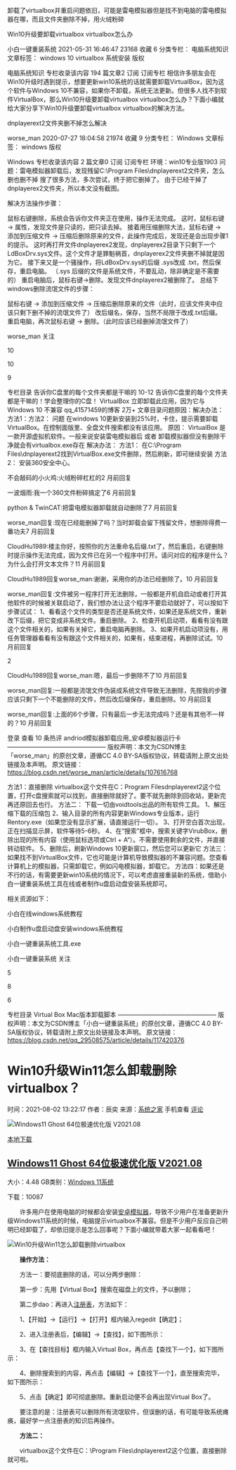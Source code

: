 卸载了virtualbox并重启问题依旧，可能是雷电模拟器但是找不到电脑的雷电模拟器在哪，而且文件夹删除不掉，用火绒粉碎

Win10升级要卸载virtualbox virtualbox怎么办

小白一键重装系统 2021-05-31 16:46:47  23168  收藏 6
分类专栏： 电脑系统知识 文章标签： windows 10 virtualbox 系统安装
版权

电脑系统知识
专栏收录该内容
194 篇文章2 订阅
订阅专栏
相信许多朋友会在Win10升级时遇到提示，想要更新win10系统的话就需要卸载VirtualBox，因为这个软件与Windows 10不兼容，如果你不卸载，系统无法更新。但很多人找不到软件VirtualBox，那么Win10升级要卸载virtualbox virtualbox怎么办？下面小编就给大家分享下Win10升级要卸载virtualbox virtualbox的解决方法。



dnplayerext2文件夹删不掉怎么解决

worse_man 2020-07-27 18:04:58  21974  收藏 9
分类专栏： Windows 文章标签： windows
版权

Windows
专栏收录该内容
2 篇文章0 订阅
订阅专栏
环境：win10专业版1903
问题：雷电模拟器卸载后，发现残留C:\Program Files\dnplayerext2文件夹，怎么删也删不掉
搜了很多方法，多次尝试，终于把它删掉了。
由于已经干掉了dnplayerex2文件夹，所以本文没有截图。

解决方法操作步骤：

鼠标右键删除，系统会告诉你文件夹正在使用，操作无法完成。
这时，鼠标右键 -> 属性，发现文件是只读的，把只读去掉。
接着用压缩删除大法，鼠标右键 -> 添加到压缩文件 -> 压缩后删除原来的文件，此操作完成后，发现还是会出现步骤1的提示。
这时再打开文件dnplayerex2发现，dnplayerex2目录下只剩下一个LdBoxDrv.sys文件。这个文件才是罪魁祸首，dnplayerex2文件夹删不掉就是因为它。
接下来又是一个骚操作，将LdBoxDrv.sys的后缀 .sys改成 .txt，然后保存，重启电脑。 （.sys 后缀的文件是系统文件，不要乱动，除非确定是不需要的）
重启电脑后，鼠标右键->删除。发现文件dnplayerex2被删除了。
总结下windows删除流氓文件的步骤：

鼠标右键 -> 添加到压缩文件 -> 压缩后删除原来的文件（此时，应该文件夹中应该只剩下删不掉的流氓文件了）
改后缀名，保存，当然不局限于改成.txt后缀。
重启电脑，再次鼠标右键 -> 删除。（此时应该已经删掉流氓文件了）

worse_man
关注

10

10

9


专栏目录
告诉你C盘里的每个文件夹都是干嘛的
10-12
告诉你C盘里的每个文件夹都是干嘛的！学会整理你的C盘！
VirtualBox 立即卸载此应用，因为它与Windows 10 不兼容
qq_41571459的博客
 2万+
文章目录问题原因：解决办法：方法1：方法2： 问题 在windows 10更新安装到25%时，卡住，提示需要卸载VirtualBox。在控制面版里、全盘文件搜索都没有该应用。 原因： VirtualBox 是一款开源虚拟机软件。一般来说安装雷电模拟器后 或者 卸载模拟器但没有删除干净就会有virtualbox.exe存在 解决办法： 方法1： 在C:\Program Files\dnplayerext2找到VirtualBox.exe文件删除，然后刷新，即可继续安装 方法2： 安装360安全中心。



不会敲码的小火鸡:火绒粉碎杠杠的2 月前回复


一波烟雨:我一个360文件粉碎搞定了6 月前回复


python & TwinCAT:把雷电模拟器卸载就自动删除了7 月前回复


worse_man回复:现在已经能删掉了吗？当时卸载会留下残留文件，想删除得费一番功夫7 月前回复


CloudHu1989:楼主你好，按照你的方法重命名后缀.txt了，然后重启，右键删除时提示操作无法完成，因为文件已在另一个程序中打开。请问对应的程序是什么？为什么会打开文本文件？11 月前回复


CloudHu1989回复worse_man:谢谢，采用你的办法已经删除了。10 月前回复


worse_man回复:文件被另一程序打开无法删除，一般都是开机自启动或者打开其他软件的时候被关联启动了，我们想办法让这个程序不要启动就好了，可以按如下步骤试试： 1、看看这个文件的类型是否还是系统文件，如果还是系统文件，重新改下后缀，把它变成非系统文件。重启删除。 2、检查开机启动项，看看有没有跟这个文件相关的，如果有关掉它，重启电脑再删除。 3、如果开机启动项没有，用任务管理器看看有没有跟这个文件相关的，如果有，结束进程，再删除试试。10 月前回复

2

CloudHu1989回复worse_man:嗯，最后一步删除不了10 月前回复


worse_man回复:一般都是流氓文件伪装成系统文件导致无法删除，先按我的步骤应该只剩下一个不能删除的文件，然后改后缀保存，重启删除。10 月前回复


worse_man回复:上面的6个步骤，只有最后一步无法完成吗？还是有其他不一样的？10 月前回复

登录 查看 10 条热评
andriod模拟器卸载应用_安卓模拟器运行卡
————————————————
版权声明：本文为CSDN博主「worse_man」的原创文章，遵循CC 4.0 BY-SA版权协议，转载请附上原文出处链接及本声明。
原文链接：https://blog.csdn.net/worse_man/article/details/107616768

方法1：直接删除
virtualbox这个文件在C：Program Filesdnplayerext2这个位置，打开c盘搜索就可以找到，直接删除就好了。要不就先删除到回收站，更新完再还原回去也行。
方法二：
下载一切由voidtools出品的所有软件工具。
1、解压缩下载的压缩包
2、输入目录的所有内容更新Windows专业版本，运行Rentory.exe（如果您没有显示扩展，请直接运行一切）。
3、打开空白首次出现，正在扫描显示屏，软件等待5-6秒。
4、在“搜索”框中，搜索关键字VirubBox，删除出现的所有内容（使用鼠标选项或Ctrl + A“）。不需要使用剩余的文件，并直接转动软件。
5、删除后，刷新Windows 10更新窗口，然后您可以更新它
方法三：
如果找不到VirtualBox文件，它也可能是计算机导致模拟器的不兼容问题。您查看计算机上的模拟器，只需卸载它，例如闪电模拟器，卸载它。
方法四：如果还是不行的话，有需要更新win10系统的情况下，可以考虑直接重装新的系统，借助小白一键重装系统工具在线或者制作u盘启动盘安装系统即可。


相关资源如下：

小白在线windows系统教程

小白制作u盘启动盘安装windows系统教程

小白一键重装系统工具.exe


小白一键重装系统
关注

5

8

6

专栏目录
Virtual Box Mac版本卸载脚本
————————————————
版权声明：本文为CSDN博主「小白一键重装系统」的原创文章，遵循CC 4.0 BY-SA版权协议，转载请附上原文出处链接及本声明。
原文链接：https://blog.csdn.net/qq_29508575/article/details/117420376

# Win10升级Win11怎么卸载删除virtualbox？

时间：2021-08-02 13:22:17 作者：辰奕 来源：[系统之家](http://www.xitongzhijia.net/) 手机查看 [评论](http://www.xitongzhijia.net/xtjc/20210802/220153.html#mark)

![Windows11 Ghost 64位极速优化版 V2021.08](http://img5.xitongzhijia.net/allimg/210730/118-210I01036460.png)

[本地下载](http://win10.xiaoguaniu.com/TY/G_WIN11_X64_Q8_2021C.iso)

## [Windows11 Ghost 64位极速优化版 V2021.08](http://www.xitongzhijia.net/win11/219897.html)

大小：4.48 GB类别：[Windows 11系统](http://www.xitongzhijia.net/win11)

下载：10087

　　许多用户在使用电脑的时候都会安装[安卓模拟器](http://www.xitongzhijia.net/zt/anzhuomoni/)，导致不少用户在准备更新升级Windows11系统的时候，电脑提示virtualbox不兼容。但是不少用户反应自己明明已经卸载了，却依旧提示是怎么回事呢？下面小编就带着大家一起看看吧！



![Win10升级Win11怎么卸载删除virtualbox](http://www.xitongzhijia.net/uploads/allimg/210802/119-210P2133352.png)



　　**操作方法：**

　　方法一：要彻底删除的话，可以分两步删除：

　　第一步：先用【Virtual Box】搜索在磁盘上的文件，予以删除；

　　第二步dao：再进入[注册表](http://www.xitongzhijia.net/zt/zcbbjq/)，方法如下：

　　1、【开始】→【运行】→【打开】框内输入regedit【确定】；

　　2、进入注册表后，【编辑】→【查找】，如下图所示：

　　3、在【查找目标】框内输入Virtual Box，再点击【查找下一个】，如下图所示：

　　4、删除搜索到的内容，再点击【编辑】→【查找下一个】，直至搜索完毕，如下图所示：

　　5、点击【确定】即可彻底删除。重新启动便不会再出现Virtual Box了。

　　要注意的是：注册表可以删除所有流氓软件，但误删的话，有可能导致系统瘫痪，最好学一点注册表的知识后再操作。

　　**方法二：**

　　virtualbox这个文件在C：\Program Files\dnplayerext2这个位置，直接删除就可啦。
